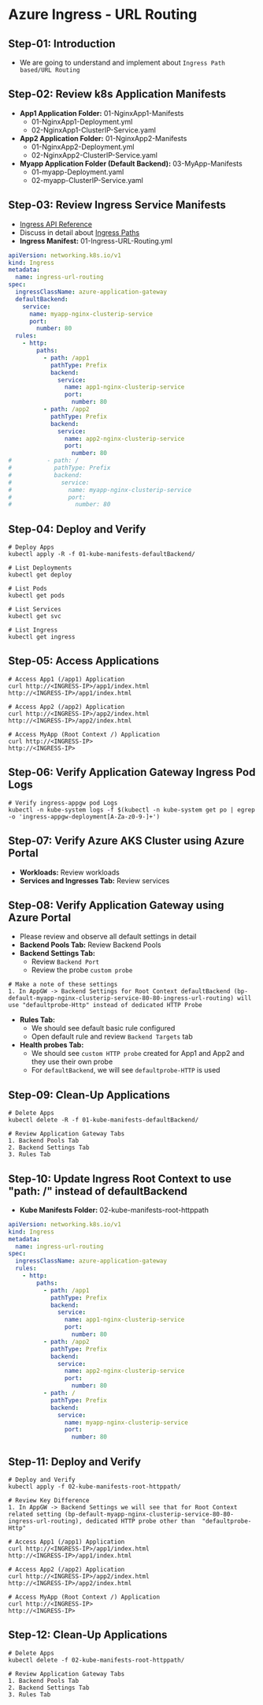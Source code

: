 # Azure Ingress - URL Routing

## Step-01: Introduction
- We are going to understand and implement about `Ingress Path based/URL Routing`

## Step-02: Review k8s Application Manifests
- **App1 Application Folder:** 01-NginxApp1-Manifests
  - 01-NginxApp1-Deployment.yml
  - 02-NginxApp1-ClusterIP-Service.yaml
- **App2 Application Folder:** 01-NginxApp2-Manifests
  - 01-NginxApp2-Deployment.yml
  - 02-NginxApp2-ClusterIP-Service.yaml
- **Myapp Application Folder (Default Backend):** 03-MyApp-Manifests
  - 01-myapp-Deployment.yaml
  - 02-myapp-ClusterIP-Service.yaml

## Step-03: Review Ingress Service Manifests
- [Ingress API Reference](https://kubernetes.io/docs/reference/generated/kubernetes-api/v1.28/)
- Discuss in detail about [Ingress Paths](https://kubernetes.io/docs/concepts/services-networking/ingress/#examples)
- **Ingress Manifest:** 01-Ingress-URL-Routing.yml
```yaml
apiVersion: networking.k8s.io/v1
kind: Ingress
metadata:
  name: ingress-url-routing
spec:
  ingressClassName: azure-application-gateway
  defaultBackend:
    service:
      name: myapp-nginx-clusterip-service
      port:
        number: 80
  rules:
    - http:
        paths:
          - path: /app1
            pathType: Prefix
            backend:
              service:
                name: app1-nginx-clusterip-service
                port: 
                  number: 80
          - path: /app2
            pathType: Prefix
            backend:
              service:
                name: app2-nginx-clusterip-service
                port: 
                  number: 80  
#          - path: /
#            pathType: Prefix
#            backend:
#              service:
#                name: myapp-nginx-clusterip-service
#                port: 
#                  number: 80                  
```

## Step-04: Deploy and Verify
```t
# Deploy Apps
kubectl apply -R -f 01-kube-manifests-defaultBackend/

# List Deployments
kubectl get deploy

# List Pods
kubectl get pods

# List Services
kubectl get svc

# List Ingress
kubectl get ingress
```

## Step-05: Access Applications
```t
# Access App1 (/app1) Application
curl http://<INGRESS-IP>/app1/index.html
http://<INGRESS-IP>/app1/index.html

# Access App2 (/app2) Application
curl http://<INGRESS-IP>/app2/index.html
http://<INGRESS-IP>/app2/index.html

# Access MyApp (Root Context /) Application
curl http://<INGRESS-IP>
http://<INGRESS-IP>
```

## Step-06: Verify Application Gateway Ingress Pod Logs
```t
# Verify ingress-appgw pod Logs 
kubectl -n kube-system logs -f $(kubectl -n kube-system get po | egrep -o 'ingress-appgw-deployment[A-Za-z0-9-]+')
```

## Step-07: Verify Azure AKS Cluster using Azure Portal
- **Workloads:** Review workloads
- **Services and Ingresses Tab:** Review services

## Step-08: Verify Application Gateway using Azure Portal
- Please review and observe all default settings in detail
- **Backend Pools Tab:** Review Backend Pools
- **Backend Settings Tab:**   
  - Review `Backend Port`
  - Review the probe `custom probe`
```t  
# Make a note of these settings
1. In AppGW -> Backend Settings for Root Context defaultBackend (bp-default-myapp-nginx-clusterip-service-80-80-ingress-url-routing) will use "defaultprobe-Http" instead of dedicated HTTP Probe
```
- **Rules Tab:** 
  - We should see default basic rule configured
  - Open default rule and review `Backend Targets` tab
- **Health probes Tab:**       
  - We should see `custom HTTP probe` created for App1 and App2 and they use their own probe
  - For `defaultBackend`, we will see `defaultprobe-HTTP` is used

## Step-09: Clean-Up Applications
```t
# Delete Apps
kubectl delete -R -f 01-kube-manifests-defaultBackend/

# Review Application Gateway Tabs
1. Backend Pools Tab 
2. Backend Settings Tab
3. Rules Tab
```

## Step-10: Update Ingress Root Context to use "path: /" instead of defaultBackend
- **Kube Manifests Folder:** 02-kube-manifests-root-httppath
```yaml
apiVersion: networking.k8s.io/v1
kind: Ingress
metadata:
  name: ingress-url-routing
spec:
  ingressClassName: azure-application-gateway
  rules:
    - http:
        paths:
          - path: /app1
            pathType: Prefix
            backend:
              service:
                name: app1-nginx-clusterip-service
                port: 
                  number: 80
          - path: /app2
            pathType: Prefix
            backend:
              service:
                name: app2-nginx-clusterip-service
                port: 
                  number: 80  
          - path: /
            pathType: Prefix
            backend:
              service:
                name: myapp-nginx-clusterip-service
                port: 
                  number: 80                  
```
## Step-11: Deploy and Verify
```t
# Deploy and Verify
kubectl apply -f 02-kube-manifests-root-httppath/

# Review Key Difference
1. In AppGW -> Backend Settings we will see that for Root Context related setting (bp-default-myapp-nginx-clusterip-service-80-80-ingress-url-routing), dedicated HTTP probe other than  "defaultprobe-Http"

# Access App1 (/app1) Application
curl http://<INGRESS-IP>/app1/index.html
http://<INGRESS-IP>/app1/index.html

# Access App2 (/app2) Application
curl http://<INGRESS-IP>/app2/index.html
http://<INGRESS-IP>/app2/index.html

# Access MyApp (Root Context /) Application
curl http://<INGRESS-IP>
http://<INGRESS-IP>
```

## Step-12: Clean-Up Applications
```t
# Delete Apps
kubectl delete -f 02-kube-manifests-root-httppath/

# Review Application Gateway Tabs
1. Backend Pools Tab 
2. Backend Settings Tab
3. Rules Tab
```